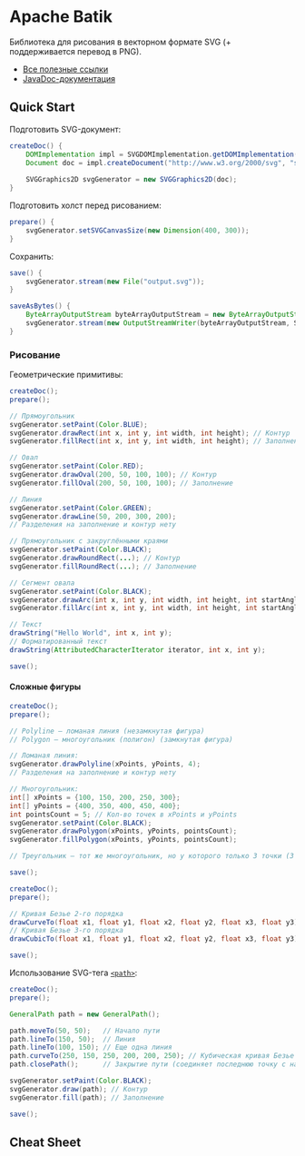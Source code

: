 # Apache Batik

Библиотека для рисования в векторном формате SVG (+ поддерживается перевод в PNG).

* [Все полезные ссылки](https://xmlgraphics.apache.org/batik/using/)
* [JavaDoc-документация](https://xmlgraphics.apache.org/batik/javadoc/)

## Quick Start

Подготовить SVG-документ:
```java
createDoc() {
    DOMImplementation impl = SVGDOMImplementation.getDOMImplementation();
    Document doc = impl.createDocument("http://www.w3.org/2000/svg", "svg", null);
    
    SVGGraphics2D svgGenerator = new SVGGraphics2D(doc);
}
```

Подготовить холст перед рисованием:
```java
prepare() {
    svgGenerator.setSVGCanvasSize(new Dimension(400, 300));
}
```

Сохранить:
```java
save() {
    svgGenerator.stream(new File("output.svg"));
}

saveAsBytes() {
    ByteArrayOutputStream byteArrayOutputStream = new ByteArrayOutputStream();
    svgGenerator.stream(new OutputStreamWriter(byteArrayOutputStream, StandardCharsets.UTF_8));
}
```

### Рисование

Геометрические примитивы:
```java
createDoc();
prepare();

// Прямоугольник
svgGenerator.setPaint(Color.BLUE);
svgGenerator.drawRect(int x, int y, int width, int height); // Контур
svgGenerator.fillRect(int x, int y, int width, int height); // Заполнение

// Овал
svgGenerator.setPaint(Color.RED);
svgGenerator.drawOval(200, 50, 100, 100); // Контур
svgGenerator.fillOval(200, 50, 100, 100); // Заполнение

// Линия
svgGenerator.setPaint(Color.GREEN);
svgGenerator.drawLine(50, 200, 300, 200);
// Разделения на заполнение и контур нету

// Прямоугольник с закруглёнными краями
svgGenerator.setPaint(Color.BLACK);
svgGenerator.drawRoundRect(...); // Контур
svgGenerator.fillRoundRect(...); // Заполнение

// Сегмент овала
svgGenerator.setPaint(Color.BLACK);
svgGenerator.drawArc(int x, int y, int width, int height, int startAngle, int arcAngle); // Контур
svgGenerator.fillArc(int x, int y, int width, int height, int startAngle, int arcAngle); // Заполнение

// Текст
drawString("Hello World", int x, int y);
// Форматированный текст
drawString(AttributedCharacterIterator iterator, int x, int y);

save();
```

#### Сложные фигуры

```java
createDoc();
prepare();

// Polyline — ломаная линия (незамкнутая фигура)
// Polygon — многоугольник (полигон) (замкнутая фигура)

// Ломаная линия:
svgGenerator.drawPolyline(xPoints, yPoints, 4);
// Разделения на заполнение и контур нету

// Многоугольник:
int[] xPoints = {100, 150, 200, 250, 300};
int[] yPoints = {400, 350, 400, 450, 400};
int pointsCount = 5; // Кол-во точек в xPoints и yPoints
svgGenerator.setPaint(Color.BLACK);
svgGenerator.drawPolygon(xPoints, yPoints, pointsCount);
svgGenerator.fillPolygon(xPoints, yPoints, pointsCount);

// Треугольник — тот же многоугольник, но у которого только 3 точки (3 в xPoints и 3 в yPoints).

save();
```

```java
createDoc();
prepare();

// Кривая Безье 2-го порядка
drawCurveTo(float x1, float y1, float x2, float y2, float x3, float y3);
// Кривая Безье 3-го порядка
drawCubicTo(float x1, float y1, float x2, float y2, float x3, float y3);

save();
```

Использование SVG-тега
[`<path>`](https://developer.mozilla.org/en-US/docs/Web/SVG/Tutorials/SVG_from_scratch/Paths):
```java
createDoc();
prepare();

GeneralPath path = new GeneralPath();

path.moveTo(50, 50);   // Начало пути
path.lineTo(150, 50);  // Линия
path.lineTo(100, 150); // Еще одна линия
path.curveTo(250, 150, 250, 200, 200, 250); // Кубическая кривая Безье
path.closePath();      // Закрытие пути (соединяет последнюю точку с начальной)

svgGenerator.setPaint(Color.BLACK);
svgGenerator.draw(path); // Контур
svgGenerator.fill(path); // Заполнение

save();
```


## Cheat Sheet
